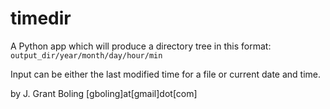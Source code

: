 # timedir

A Python app which will produce a directory tree in this format:
`output_dir/year/month/day/hour/min`

Input can be either the last modified time for a file or current date and time.


by J. Grant Boling [gboling]at[gmail]dot[com]